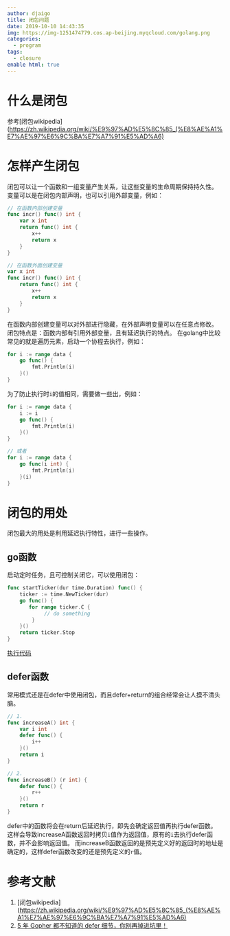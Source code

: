 ```yaml
---
author: djaigo
title: 闭包问题
date: 2019-10-10 14:43:35
img: https://img-1251474779.cos.ap-beijing.myqcloud.com/golang.png
categories: 
  - program
tags: 
  - closure
enable html: true
---
```

# 什么是闭包
参考[闭包wikipedia](https://zh.wikipedia.org/wiki/%E9%97%AD%E5%8C%85_(%E8%AE%A1%E7%AE%97%E6%9C%BA%E7%A7%91%E5%AD%A6)

# 怎样产生闭包
闭包可以让一个函数和一组变量产生关系，让这些变量的生命周期保持持久性。
变量可以是在闭包内部声明，也可以引用外部变量，例如：
```go
// 在函数内部创建变量
func incr() func() int {
    var x int  
    return func() int {
        x++ 
        return x 
    } 
}

// 在函数外面创建变量
var x int 
func incr() func() int { 
    return func() int {
        x++ 
        return x 
    } 
}
```

在函数内部创建变量可以对外部进行隐藏，在外部声明变量可以在任意点修改。
闭包特点是：函数内部有引用外部变量，且有延迟执行的特点。
在golang中比较常见的就是遍历元素，启动一个协程去执行，例如：
```go
for i := range data {
    go func() {
        fmt.Println(i)
    }()
}
```

为了防止执行时`i`的值相同，需要做一些出，例如：
```go
for i := range data {
    i := i
    go func() {
        fmt.Println(i)
    }()
}

// 或者
for i := range data {
    go func(i int) {
        fmt.Println(i)
    }(i)
}
```

# 闭包的用处
闭包最大的用处是利用延迟执行特性，进行一些操作。
## go函数
启动定时任务，且可控制关闭它，可以使用闭包：
```go
func startTicker(dur time.Duration) func() {
    ticker := time.NewTicker(dur)
    go func() {
       for range ticker.C {
            // do something
        }
    }()
    return ticker.Stop
}
```

[执行代码](https://play.golang.org/p/ZAnKV6h8PtA)

## defer函数
常用模式还是在defer中使用闭包，而且defer+return的组合经常会让人摸不清头脑。
```go
// 1.
func increaseA() int {
    var i int
    defer func() {
        i++
    }()
    return i
}

// 2.
func increaseB() (r int) {
    defer func() {
        r++
    }()
    return r
}
```

defer中的函数将会在return后延迟执行，即先会确定返回值再执行defer函数。
这样会导致increaseA函数返回时拷贝`i`值作为返回值，原有的`i`去执行defer函数，并不会影响返回值。
而increaseB函数返回的是预先定义好的返回时的地址是确定的，这样defer函数改变的还是预先定义的`r`值。


# 参考文献
1. [闭包wikipedia](https://zh.wikipedia.org/wiki/%E9%97%AD%E5%8C%85_(%E8%AE%A1%E7%AE%97%E6%9C%BA%E7%A7%91%E5%AD%A6)
2. [5 年 Gopher 都不知道的 defer 细节，你别再掉进坑里！](https://mp.weixin.qq.com/s?__biz=MzI2MDA1MTcxMg==&mid=2648466918&idx=2&sn=151a8135f22563b7b97bf01ff480497b&chksm=f2474389c530ca9f3dc2ae1124e4e5ed3db4c45096924265bccfcb8908a829b9207b0dd26047&scene=21#wechat_redirect)
